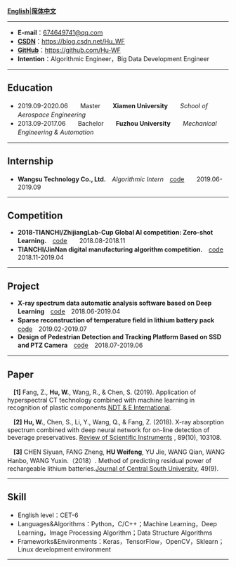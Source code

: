 **[English](README.md)**|**[简体中文](README-ch.md)**  

---
 - **E-mail**：674649741@qq.com 
 - **[CSDN](https://blog.csdn.net/Hu_WF)**：https://blog.csdn.net/Hu_WF 
 - **[GitHub](https://github.com/Hu-WF)**：https://github.com/Hu-WF 
 - **Intention**：Algorithmic Engineer，Big Data Development Engineer
 
--- 
## Education
- 2019.09-2020.06　　Master　　**Xiamen University**　　*School of Aerospace Engineering*　　
- 2013.09-2017.06　　Bachelor　　**Fuzhou University**　　*Mechanical Engineering & Automation*　

---
## Internship
- **Wangsu Technology Co., Ltd.**　*Algorithmic Intern*　[code](https://github.com/Hu-WF/WS_InternshipProject)　　2019.06-2019.09

---
## Competition
- **2018-TIANCHI/ZhijiangLab-Cup Global AI competition: Zero-shot Learning.**　[code](https://github.com/Hu-WF/WS_InternshipProject)　　2018.08-2018.11
- **TIANCHI/JinNan digital manufacturing algorithm competition.**　[code](https://github.com/Hu-WF/2019Jinnan-Digital-Manufacturing-DMAC)　　2018.11-2019.04

---
## Project
- **X-ray spectrum data automatic analysis software based on Deep Learning**　[code](https://github.com/Hu-WF/XASDataProcessingProject)　2018.06-2019.04
- **Sparse reconstruction of temperature field in lithium battery pack**　[code](https://github.com/Hu-WF/TemperatureField-Reconstruction)　2019.02-2019.07
- **Design of Pedestrian Detection and Tracking Platform Based on SSD and PTZ Camera**　[code](https://github.com/Hu-WF/Face-tracking-PTZ-camera-project)　2018.07-2019.06

---
## Paper
　**[1]** Fang, Z., **Hu, W.**, Wang, R., & Chen, S. (2019). Application of hyperspectral CT technology combined with machine learning in recognition of plastic components.[NDT & E International](https://www.sciencedirect.com/science/article/pii/S0963869518305619?via%3Dihub).  

　**[2]** **Hu, W.**, Chen, S., Li, Y., Wang, Q., & Fang, Z. (2018). X-ray absorption spectrum combined with deep neural network for on-line detection of beverage preservatives. [Review of Scientific Instruments](https://aip.scitation.org/doi/10.1063/1.5048281)
, 89(10), 103108.  

　**[3]** CHEN Siyuan, FANG Zheng, **HU Weifeng**, YU Jie, WANG Qian, WANG Hanbo, WANG Yuxin.（2018）. Method of predicting residual power of rechargeable lithium batteries.[Journal of Central South University](http://www.zndxzk.com.cn/paper/paperView.aspx?id=paper_318535), 49(9).  

---
## Skill
- English level：CET-6
- Languages&Algorithms：Python，C/C++；Machine Learning，Deep Learning，Image Processing Algorithm；Data Structure Algorithms 
- Frameworks&Environments：Keras，TensorFlow，OpenCV，Sklearn；Linux development environment 

---


